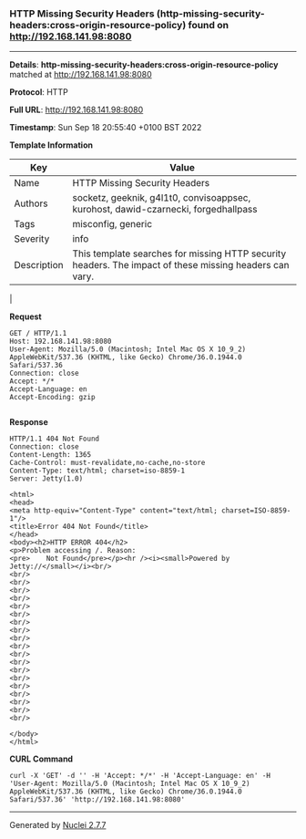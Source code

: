 ### HTTP Missing Security Headers (http-missing-security-headers:cross-origin-resource-policy) found on http://192.168.141.98:8080
---
**Details**: **http-missing-security-headers:cross-origin-resource-policy**  matched at http://192.168.141.98:8080

**Protocol**: HTTP

**Full URL**: http://192.168.141.98:8080

**Timestamp**: Sun Sep 18 20:55:40 +0100 BST 2022

**Template Information**

| Key | Value |
|---|---|
| Name | HTTP Missing Security Headers |
| Authors | socketz, geeknik, g4l1t0, convisoappsec, kurohost, dawid-czarnecki, forgedhallpass |
| Tags | misconfig, generic |
| Severity | info |
| Description | This template searches for missing HTTP security headers. The impact of these missing headers can vary.
 |

**Request**
```http
GET / HTTP/1.1
Host: 192.168.141.98:8080
User-Agent: Mozilla/5.0 (Macintosh; Intel Mac OS X 10_9_2) AppleWebKit/537.36 (KHTML, like Gecko) Chrome/36.0.1944.0 Safari/537.36
Connection: close
Accept: */*
Accept-Language: en
Accept-Encoding: gzip


```

**Response**
```http
HTTP/1.1 404 Not Found
Connection: close
Content-Length: 1365
Cache-Control: must-revalidate,no-cache,no-store
Content-Type: text/html; charset=iso-8859-1
Server: Jetty(1.0)

<html>
<head>
<meta http-equiv="Content-Type" content="text/html; charset=ISO-8859-1"/>
<title>Error 404 Not Found</title>
</head>
<body><h2>HTTP ERROR 404</h2>
<p>Problem accessing /. Reason:
<pre>    Not Found</pre></p><hr /><i><small>Powered by Jetty://</small></i><br/>                                                
<br/>                                                
<br/>                                                
<br/>                                                
<br/>                                                
<br/>                                                
<br/>                                                
<br/>                                                
<br/>                                                
<br/>                                                
<br/>                                                
<br/>                                                
<br/>                                                
<br/>                                                
<br/>                                                
<br/>                                                
<br/>                                                
<br/>                                                
<br/>                                                
<br/>                                                

</body>
</html>

```


**CURL Command**
```
curl -X 'GET' -d '' -H 'Accept: */*' -H 'Accept-Language: en' -H 'User-Agent: Mozilla/5.0 (Macintosh; Intel Mac OS X 10_9_2) AppleWebKit/537.36 (KHTML, like Gecko) Chrome/36.0.1944.0 Safari/537.36' 'http://192.168.141.98:8080'
```
---
Generated by [Nuclei 2.7.7](https://github.com/projectdiscovery/nuclei)